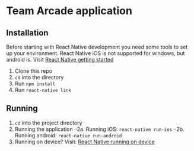 # Team Arcade application

## Installation

Before starting with React Native development you need some tools to set up your environment. React Native iOS is not supported for windows, but android is. Visit [React Native getting started](https://facebook.github.io/react-native/docs/getting-started.html)

1. Clone this repo
2. ```cd``` into the directory
3. Run ```npm install```
4. Run ```react-native link```

## Running

1. ```cd``` into the project directory
2. Running the application
··2a.	Running iOS: ```react-native run-ios```
··2b. Running android: ```react-native run-android```
3. Running on device? Visit: [React Native running on device](https://facebook.github.io/react-native/docs/running-on-device.html)